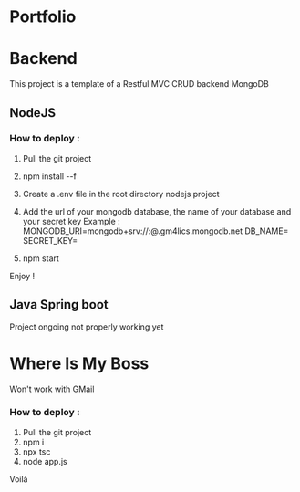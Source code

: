 # Portfolio

# Backend
This project is a template of a Restful MVC CRUD backend MongoDB

## NodeJS

### How to deploy :
1. Pull the git project
2. npm install --f
3. Create a .env file in the root directory nodejs project
4. Add the url of your mongodb database, the name of your database and your secret key
   Example :
             MONGODB_URI=mongodb+srv://<USERNAME>:<PASSWORD>@<DB>.gm4lics.mongodb.net
             DB_NAME=<DATABASENAME>
             SECRET_KEY=<CREATEYOUROWNKEY>

5. npm start

Enjoy !


             
## Java Spring boot 
Project ongoing not properly working yet

# Where Is My Boss
Won't work with GMail

### How to deploy :
1. Pull the git project
2. npm i
3. npx tsc
4. node app.js

Voilà 
